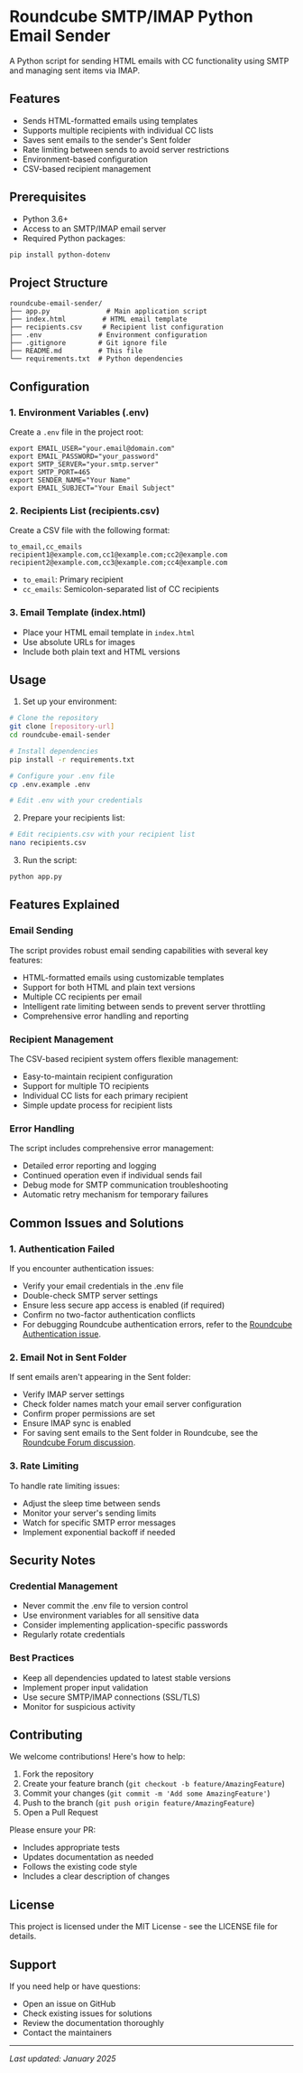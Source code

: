 # Roundcube SMTP/IMAP Python Email Sender

A Python script for sending HTML emails with CC functionality using SMTP and managing sent items via IMAP.

## Features

- Sends HTML-formatted emails using templates
- Supports multiple recipients with individual CC lists
- Saves sent emails to the sender's Sent folder
- Rate limiting between sends to avoid server restrictions
- Environment-based configuration
- CSV-based recipient management

## Prerequisites

- Python 3.6+
- Access to an SMTP/IMAP email server
- Required Python packages:

```bash
pip install python-dotenv
```

## Project Structure

```
roundcube-email-sender/
├── app.py              # Main application script
├── index.html         # HTML email template
├── recipients.csv     # Recipient list configuration
├── .env              # Environment configuration
├── .gitignore        # Git ignore file
├── README.md         # This file
└── requirements.txt  # Python dependencies

```

## Configuration

### 1. Environment Variables (.env)

Create a `.env` file in the project root:

```env
export EMAIL_USER="your.email@domain.com"
export EMAIL_PASSWORD="your_password"
export SMTP_SERVER="your.smtp.server"
export SMTP_PORT=465
export SENDER_NAME="Your Name"
export EMAIL_SUBJECT="Your Email Subject"
```

### 2. Recipients List (recipients.csv)

Create a CSV file with the following format:

```csv
to_email,cc_emails
recipient1@example.com,cc1@example.com;cc2@example.com
recipient2@example.com,cc3@example.com;cc4@example.com
```

- `to_email`: Primary recipient
- `cc_emails`: Semicolon-separated list of CC recipients

### 3. Email Template (index.html)

- Place your HTML email template in `index.html`
- Use absolute URLs for images
- Include both plain text and HTML versions

## Usage

1. Set up your environment:

```bash
# Clone the repository
git clone [repository-url]
cd roundcube-email-sender

# Install dependencies
pip install -r requirements.txt

# Configure your .env file
cp .env.example .env

# Edit .env with your credentials
```

2. Prepare your recipients list:

```bash
# Edit recipients.csv with your recipient list
nano recipients.csv
```

3. Run the script:

```bash
python app.py
```

## Features Explained

### Email Sending

The script provides robust email sending capabilities with several key features:

- HTML-formatted emails using customizable templates
- Support for both HTML and plain text versions
- Multiple CC recipients per email
- Intelligent rate limiting between sends to prevent server throttling
- Comprehensive error handling and reporting

### Recipient Management

The CSV-based recipient system offers flexible management:

- Easy-to-maintain recipient configuration
- Support for multiple TO recipients
- Individual CC lists for each primary recipient
- Simple update process for recipient lists

### Error Handling

The script includes comprehensive error management:

- Detailed error reporting and logging
- Continued operation even if individual sends fail
- Debug mode for SMTP communication troubleshooting
- Automatic retry mechanism for temporary failures

## Common Issues and Solutions

### 1. Authentication Failed

If you encounter authentication issues:

- Verify your email credentials in the .env file
- Double-check SMTP server settings
- Ensure less secure app access is enabled (if required)
- Confirm no two-factor authentication conflicts
- For debugging Roundcube authentication errors, refer to the [Roundcube Authentication issue](https://github.com/roundcube/roundcubemail/issues/8676).

### 2. Email Not in Sent Folder

If sent emails aren't appearing in the Sent folder:

- Verify IMAP server settings
- Check folder names match your email server configuration
- Confirm proper permissions are set
- Ensure IMAP sync is enabled
- For saving sent emails to the Sent folder in Roundcube, see the [Roundcube Forum discussion](https://www.roundcubeforum.net/index.php?topic=30404.0).

### 3. Rate Limiting

To handle rate limiting issues:

- Adjust the sleep time between sends
- Monitor your server's sending limits
- Watch for specific SMTP error messages
- Implement exponential backoff if needed

## Security Notes

### Credential Management

- Never commit the .env file to version control
- Use environment variables for all sensitive data
- Consider implementing application-specific passwords
- Regularly rotate credentials

### Best Practices

- Keep all dependencies updated to latest stable versions
- Implement proper input validation
- Use secure SMTP/IMAP connections (SSL/TLS)
- Monitor for suspicious activity

## Contributing

We welcome contributions! Here's how to help:

1. Fork the repository
2. Create your feature branch (`git checkout -b feature/AmazingFeature`)
3. Commit your changes (`git commit -m 'Add some AmazingFeature'`)
4. Push to the branch (`git push origin feature/AmazingFeature`)
5. Open a Pull Request

Please ensure your PR:
- Includes appropriate tests
- Updates documentation as needed
- Follows the existing code style
- Includes a clear description of changes

## License

This project is licensed under the MIT License - see the LICENSE file for details.

## Support

If you need help or have questions:

- Open an issue on GitHub
- Check existing issues for solutions
- Review the documentation thoroughly
- Contact the maintainers

---

*Last updated: January 2025*
